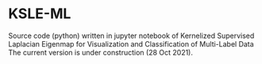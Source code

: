 # KSLE-ML
Source code (python) written in jupyter notebook of Kernelized Supervised Laplacian Eigenmap for Visualization and Classification of Multi-Label Data
The current version is under construction (28 Oct 2021).
